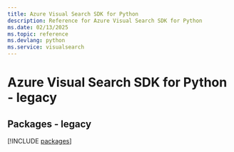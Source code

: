 ```yaml
---
title: Azure Visual Search SDK for Python
description: Reference for Azure Visual Search SDK for Python
ms.date: 02/13/2025
ms.topic: reference
ms.devlang: python
ms.service: visualsearch
---
```

# Azure Visual Search SDK for Python - legacy
## Packages - legacy
[!INCLUDE [packages](visual-search-index.md)]